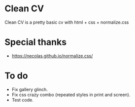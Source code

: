 # Clean CV

Clean CV is a pretty basic cv with html + css + normalize.css

# Special thanks

- https://necolas.github.io/normalize.css/

# To do

- Fix gallery glinch.
- Fix css crazy combo (repeated styles in print and screen).
- Test code.